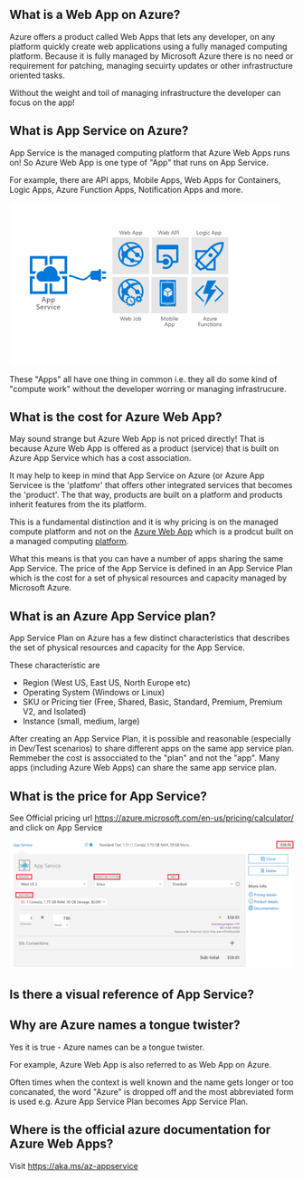 ## What is a Web App on Azure?
Azure offers a product called Web Apps that lets any developer, on any platform quickly create web applications using a fully managed computing platform. Because it is fully managed by Microsoft Azure there is no need or requirement for patching, managing secuirty updates or other infrastructure oriented tasks.

Without the weight and toil of managing infrastructure the developer can focus on the app!

## What is App Service on Azure?
App Service is the managed computing platform that Azure Web Apps runs on! So Azure Web App is one type of "App" that runs on App Service. 

For example, there are API apps, Mobile Apps, Web Apps for Containers, Logic Apps, Azure Function Apps, Notification Apps and more.  

![App Service](/images/AppService.png)

These "Apps" all have one thing in common i.e. they all do some kind of "compute work" without the developer worring or managing infrastrucure. 

## What is the cost for Azure Web App?
May sound strange but Azure Web App is not priced directly! That is because Azure Web App is offered as a product (service) that is built on Azure App Service which has a cost association.

It may help to keep in mind that App Service on Azure (or Azure App Servicee is the 'platfomr' that offers other integrated services that becomes the 'product'. The that way, products are built on a platform and products inherit features from the its platform.
  
This is a fundamental distinction and it is why pricing is on the managed compute platform and not on the [Azure Web App](https://github.com/FolaSoft/Awesome-AppServices/blob/master/index.md#what-is-a-web-app-on-azure) which is a prodcut built on a managed computing [platform](https://github.com/FolaSoft/Awesome-AppServices/blob/master/index.md#what-is-app-service-on-azure).

What this means is that you can have a number of apps sharing the same App Service. The price of the App Service is defined in an App Service Plan which is the cost for a set of physical resources and capacity managed by Microsoft Azure. 

## What is an Azure App Service plan?
App Service Plan on Azure has a few distinct characteristics that describes the set of physical resources and capacity for the App Service.

These characteristic are  
- Region (West US, East US, North Europe etc)
- Operating System (Windows or Linux)
- SKU or Pricing tier (Free, Shared, Basic, Standard, Premium, Premium V2, and Isolated)
- Instance (small, medium, large)


After creating an App Service Plan, it is possible and reasonable (especially in Dev/Test scenarios) to share different apps on the same app service plan. Remmeber the cost is assocciated to the "plan" and not the "app". Many apps (including Azure Web Apps) can share the same app service plan.

## What is the price for App Service?

See Official pricing url https://azure.microsoft.com/en-us/pricing/calculator/ and click on App Service

![App Service Plan](/images/AppServicePricingCalculator.png)



## Is there a visual reference of App Service? 
<todo>

## Why are Azure names a tongue twister?
Yes it is true - Azure names can be a tongue twister.  

For example, Azure Web App is also referred to as Web App on Azure. 

Often times when the context is well known and the name gets longer or too concanated, the word "Azure" is dropped off and the most abbreviated form is used e.g. Azure App Service Plan becomes App Service Plan. 

## Where is the official azure documentation for Azure Web Apps? 
Visit https://aka.ms/az-appservice 

